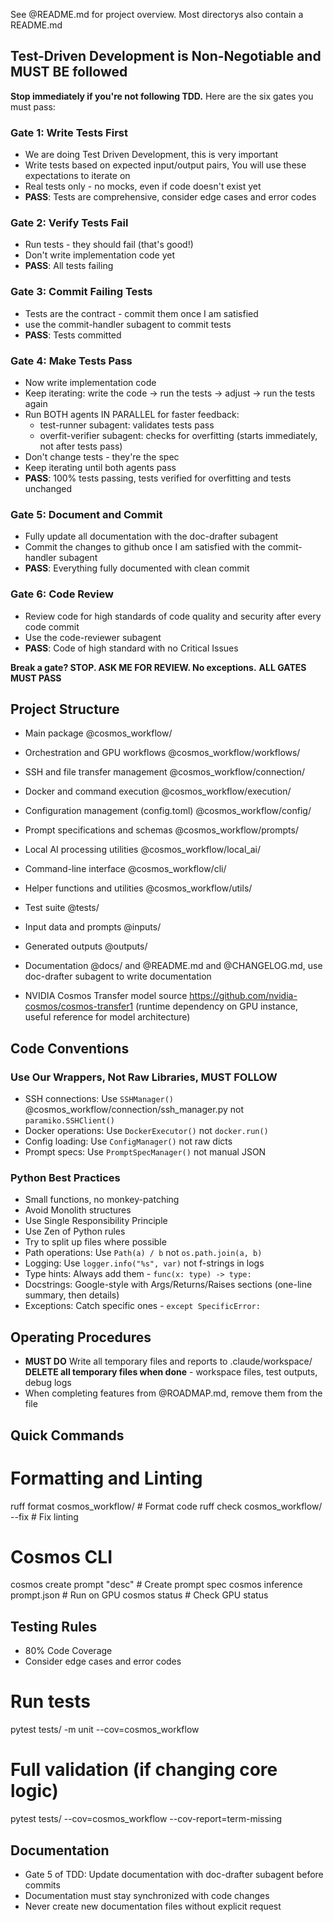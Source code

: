 See @README.md for project overview. Most directorys also contain a README.md

## Test-Driven Development is Non-Negotiable and MUST BE followed

**Stop immediately if you're not following TDD.** Here are the six gates you must pass:

### Gate 1: Write Tests First
- We are doing Test Driven Development, this is very important
- Write tests based on expected input/output pairs, You will use these expectations to iterate on
- Real tests only - no mocks, even if code doesn't exist yet
- **PASS**: Tests are comprehensive, consider edge cases and error codes

### Gate 2: Verify Tests Fail
- Run tests - they should fail (that's good!)
- Don't write implementation code yet
- **PASS**: All tests failing

### Gate 3: Commit Failing Tests
- Tests are the contract - commit them once I am satisfied
- use the commit-handler subagent to commit tests
- **PASS**: Tests committed

### Gate 4: Make Tests Pass
- Now write implementation code
- Keep iterating: write the code → run the tests → adjust → run the tests again
- Run BOTH agents IN PARALLEL for faster feedback:
  - test-runner subagent: validates tests pass
  - overfit-verifier subagent: checks for overfitting (starts immediately, not after tests pass)
- Don't change tests - they're the spec
- Keep iterating until both agents pass
- **PASS**: 100% tests passing, tests verified for overfitting and tests unchanged

### Gate 5: Document and Commit
- Fully update all documentation with the doc-drafter subagent
- Commit the changes to github once I am satisfied with the commit-handler subagent
- **PASS**: Everything fully documented with clean commit

### Gate 6: Code Review
- Review code for high standards of code quality and security after every code commit
- Use the code-reviewer subagent
- **PASS**: Code of high standard with no Critical Issues

**Break a gate? STOP. ASK ME FOR REVIEW. No exceptions.**
**ALL GATES MUST PASS**

## Project Structure
- Main package @cosmos_workflow/
- Orchestration and GPU workflows @cosmos_workflow/workflows/
- SSH and file transfer management @cosmos_workflow/connection/
- Docker and command execution @cosmos_workflow/execution/
- Configuration management (config.toml) @cosmos_workflow/config/
- Prompt specifications and schemas @cosmos_workflow/prompts/
- Local AI processing utilities @cosmos_workflow/local_ai/
- Command-line interface @cosmos_workflow/cli/
- Helper functions and utilities @cosmos_workflow/utils/

- Test suite @tests/

- Input data and prompts @inputs/
- Generated outputs @outputs/

- Documentation @docs/ and @README.md and @CHANGELOG.md, use doc-drafter subagent to write documentation

- NVIDIA Cosmos Transfer model source https://github.com/nvidia-cosmos/cosmos-transfer1 (runtime dependency on GPU instance, useful reference for model architecture)

## Code Conventions

### Use Our Wrappers, Not Raw Libraries, MUST FOLLOW
- SSH connections: Use `SSHManager()` @cosmos_workflow/connection/ssh_manager.py not `paramiko.SSHClient()`
- Docker operations: Use `DockerExecutor()` not `docker.run()`
- Config loading: Use `ConfigManager()` not raw dicts
- Prompt specs: Use `PromptSpecManager()` not manual JSON

### Python Best Practices
- Small functions, no monkey-patching
- Avoid Monolith structures
- Use Single Responsibility Principle
- Use Zen of Python rules
- Try to split up files where possible
- Path operations: Use `Path(a) / b` not `os.path.join(a, b)`
- Logging: Use `logger.info("%s", var)` not f-strings in logs
- Type hints: Always add them - `func(x: type) -> type:`
- Docstrings: Google-style with Args/Returns/Raises sections (one-line summary, then details)
- Exceptions: Catch specific ones - `except SpecificError:`

## Operating Procedures
- **MUST DO** Write all temporary files and reports to .claude/workspace/
**DELETE all temporary files when done** - workspace files, test outputs, debug logs
- When completing features from @ROADMAP.md, remove them from the file

## Quick Commands
# Formatting and Linting
ruff format cosmos_workflow/      # Format code
ruff check cosmos_workflow/ --fix # Fix linting

# Cosmos CLI
cosmos create prompt "desc"       # Create prompt spec
cosmos inference prompt.json      # Run on GPU
cosmos status                     # Check GPU status

## Testing Rules
- 80% Code Coverage
- Consider edge cases and error codes
# Run tests
pytest tests/ -m unit --cov=cosmos_workflow

# Full validation (if changing core logic)
pytest tests/ --cov=cosmos_workflow --cov-report=term-missing

## Documentation
- Gate 5 of TDD: Update documentation with doc-drafter subagent before commits
- Documentation must stay synchronized with code changes
- Never create new documentation files without explicit request
